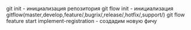git init - инициализация репозитория
git flow init - инициализация gitflow(master,develop,feature/,bugrix/,release/,hotfix/,support/)
git flow feature start implement-registration - создадим новую фичу
